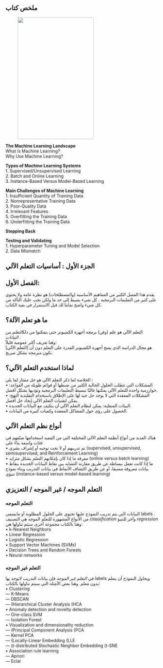 
		
<h2>ملخص كتاب</h2>



<figure class="wp-block-image"><img src="https://image.ebooks.com/previews/209/209779/209779138/209779138.jpg" alt="" height="400" width="250"/></figure>



<p dir="ltr"><strong>The Machine Learning Landscape</strong><br>What Is Machine Learning?  <br>Why Use Machine Learning? </p>



<p dir="ltr"><strong>Types of Machine Learning Systems</strong><br> 1. Supervised/Unsupervised Learning<br> 2. Batch and Online Learning<br> 3. Instance-Based Versus Model-Based Learning<br></p>



<p dir="ltr"><strong>Main Challenges of Machine Learning </strong><br> 1. Insufficient Quantity of Training Data<br> 2. Nonrepresentative Training Data<br> 3. Poor-Quality Data<br> 4. Irrelevant Features <br> 5. Overfitting the Training Data <br> 6. Underfitting the Training Data</p>



<p dir="ltr"><strong>Stepping Back</strong></p>



<p dir="ltr"><strong>Testing and Validating</strong><br>1.  Hyperparameter Tuning and Model Selection<br>2. Data Mismatch</p>



<h2>الجزء الأول : أساسيات التعلم الآلي</h2>



<h2>الفصل الأول:</h2>



<p>يقدم هذا الفصل الكثير من المفاهيم الأساسية (والمصطلحات) هو نظرة عامة ولا يحتوي على كثير من التعليمات البرمجية . كل شيء بسيط إلى حد ما ولكن يجب عليك التأكد من كل شيء واضح تماما لك قبل الاستمرار في بقية الكتاب.</p>



<h2><strong>ما هو تعلم الآلة؟</strong></h2>



<p>التعلم الآلي هو علم (وفن) برمجة أجهزة الكمبيوتر حتى يتمكنوا من ذلك<em>التعلم من البيانات&nbsp;</em>. <br>وهنا تعريف أكثر عمومية قليلاً:<br>[التعلم الآلي] هو مجال الدراسة الذي يمنح أجهزة الكمبيوتر القدرة على التعلم دون أن تكون مبرمجة بشكل صريح.</p>



<h2><strong>لماذا استخدم التعلم الآلي؟</strong></h2>



<p>الخلاصة لما ذكر التعلم الآلي هو حل ممتاز لما يلي :<br>• المشكلات التي تتطلب الحلول الحالية الكثير من ضبطها أو قوائم طويلة من القواعد: خوارزمية واحدة للتعلم الآلي يمكنها غالبًا تبسيط التعليمات البرمجية وتؤديها بشكل أفضل.<br>• المشكلات المعقدة التي لا يوجد حل جيد لها على الإطلاق باستخدام التقليدية النهج: يمكن لتقنيات التعلم الآلي إيجاد حل أفضل.<br>• البيئات المتقلبة: يمكن لنظام التعلم الآلي أن يتكيف مع البيانات الجديدة.<br>• الحصول على رؤى حول المشاكل المعقدة وكميات كبيرة من البيانات.</p>



<h2><strong>أنواع نظم التعلم الآلي</strong></h2>



<p>هناك العديد من أنواع أنظمة التعلم الآلي المختلفة التي من المفيد استخدامها صنّفهم في فئات واسعة بناءً على:<br>• تم تدريبهم أو لا تحت توجيه أو إشراف بشري (supervised, unsupervised, semisupervised, and Reinforcement Learning)<br>• معرفة ما إذا كان بإمكانهم التعلم بشكل متزايد (online versus batch learning)<br>• ما إذا كانت تعمل ببساطة عن طريق مقارنة التشابه بين نقاط البيانات الجديدة بنقاط بيانات معروفة مسبقا، أو عن طريق اكتشاف الأنماط في بيانات التدريب وبناء نموذج تنبؤي (instance-based versus model-based learning)</p>



<h2><strong>التعلم الموجه / غير الموجه / التعزيزي</strong></h2>



<h3><strong>التعلم الموجه</strong></h3>



<p>البيانات التي يتم تدريب النموذج عليها تحتوي على الحلول المطلوبة أو مايسمى labels . من الأنواع المشهورة للتعلم الموجه هي التصنيف <em>classification </em>وآخر للتنبؤ <em>regression </em>وهنا بالكتاب مجموعة أخرى سيتم تناولها هي:<br>• k-Nearest Neighbors<br>• Linear Regression<br>• Logistic Regression<br>• Support Vector Machines (SVMs)<br>• Decision Trees and Random Forests<br>• Neural networks</p>



<h3>التعلم غير الموجه</h3>



<p>في <em>التعلم غير الموجه </em>فإن بيانات التدريب لايوجد بها labels ويحاول النموذج أن يتعلم بدون معلم. وهنا بعض الأمثلة التي سيتم تناولها بالكتاب:<br>• Clustering<br>— K-Means<br>— DBSCAN<br>— (Hierarchical Cluster Analysis (HCA<br>• Anomaly detection and novelty detection<br>— One-class SVM<br>— Isolation Forest<br>• Visualization and dimensionality reduction<br>— (Principal Component Analysis (PCA<br>— Kernel PCA<br>— (Locally-Linear Embedding (LLE<br>— (t-distributed Stochastic Neighbor Embedding (t-SNE<br>• Association rule learning<br>— Apriori<br>— Eclat</p>
	</div><!-- .entry-content -->
